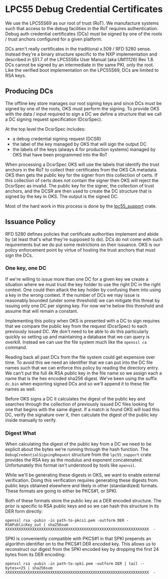 # LPC55 Debug Credential Certificates

We use the LPC55S69 as our root of trust (RoT).
We manufacture systems such that access to the debug facilities in the RoT requires authentication.
Debug auth credential certificates (DCs) must be signed by one of the roots / trust anchors configured for a given platform.

DCs aren't really certificates in the traditional x.509 / RFD 5280 sense.
Instead they're a binary structure specific to the NXP implementation and described in §51.7 of the LPC55S6x User Manual (aka UM11126) Rev 1.8.
DCs cannot be signed by an intermediate in the same PKI, only the root.
Like the verified boot implementation on the LPC55S69, DCs are limited to RSA keys.

## Producing DCs

The offline key store manages our root signing keys and since DCs must be signed by one of the roots, OKS must perform the signing.
To provide OKS with the data / input required to sign a DC we define a structure that we call a DC signing request specification (DcsrSpec).

At the top level the DcsrSpec includes:
- a debug credential signing request (DCSR)
- the label of the key managed by OKS that will sign the output DC
- the labels of the keys (always 4 for production systems) managed by OKS that have been programmed into the RoT

When processing a DcsrSpec OKS will use the labels that identify the trust anchors in the RoT to collect their certificates from the OKS CA metadata.
OKS then gets the public key for the signer from this collection of certs.
If this collection of certs does not contain the signer then OKS will reject the DcsrSpec as invalid.
The public key for the signer, the collection of trust anchors, and the DCSR are then used to create the DC structure that is signed by the key in OKS.
The output is the signed DC.

Most of the hard work in this process is done by the [lpc55_support](https://github.com/oxidecomputer/lpc55_support) crate.

## Issuance Policy

RFD 5280 defines policies that certificate authorities implement and abide by (at least that's what they're supposed to do).
DCs do not come with such requirements but we do put some restrictions on their issuance.
OKS is our policy enforcement point by virtue of hosting the trust anchors that must sign the DCs.

### One key, one DC

If we're willing to issue more than one DC for a given key we create a situation where we must trust the key holder to use the right DC in the right context.
One could then attack the key holder by confusing them into using a key in the wrong context.
If the number of DCs we may issue is reasonably bounded (under some threshold) we can mitigate this threat by issuing only one DC per signing key.
For now we're below this threshold and assume that will remain a constant.

Implementing this policy when OKS is presented with a DC to sign requires that we compare the public key from the request (DcsrSpec) to each previously issued DC.
We don't need to be able to do this particularly quickly so setting up and maintaining a database that we can query is overkill.
Instead we can use the file system much like the `openssl ca` command.

Reading back all past DCs from the file system could get expensive over time.
To avoid this we need an identifier that we can put into the DC file names such that we can enforce this policy by reading the directory entry.
We can't put the full 4k RSA public key in the file name so we assign each a name that is the hex encoded sha256 digest.
We've been using the suffix `dc.bin` when exporting signed DCs and so we'll append it to these file names as well.

Before OKS signs a DC it calculates the digest of the public key and searches through the collection of previously issued DC files looking for one that begins with the same digest.
If a match is found OKS will load this DC, verify the signature over it, then calculate the digest of the public key inside manually to verify.

### Digest What

When calculating the digest of the public key from a DC we need to be explicit about the bytes we're running through the hash function.
The `DebugCredentialSigningRequest` structure from the `lpc55_support` crate provides the RSA key as the modulus and exponent concatenated.
Unfortunately this format isn't understood by tools like `openssl`.

While we'll be generating these digests in OKS, we want to enable external verification.
Doing this verification requires generating these digests from public keys obtained elsewhere and likely in other (standardized) formats.
These formats are going to either be PKCS#1, or SPKI.

Both of these formats store the public key as a DER encoded structure.
The prior is specific to RSA public keys and so we can hash this structure in its DER form directly:

```shell
openssl rsa -pubin -in path-to-pkcs1.pem -outform DER -RSAPublicKey_out | sha256sum
XXXXXXXXXXXXXXXXXXXXXXXXXXXXXXXXXXXXXXXXXXXXXXXXXXXXXXXXXXXXXXXX  -
```

SPKI is conveniently compatible with PKCS#1 in that SPKI prepends an algorithm identifier  on to the PKCS#1 DER encoded key.
This allows us to reconstruct our digest from the SPKI encoded key by dropping the first 24 bytes from its DER encoding:

```shell
openssl rsa -pubin -in path-to-spki.pem -outform DER | tail --bytes=+25 | sha256sum
XXXXXXXXXXXXXXXXXXXXXXXXXXXXXXXXXXXXXXXXXXXXXXXXXXXXXXXXXXXXXXXX  -
```
